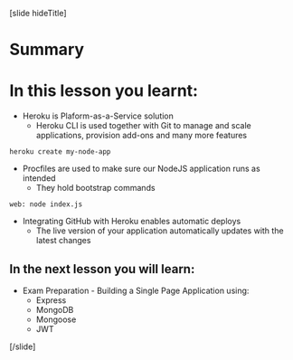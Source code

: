 [slide hideTitle]

# Summary

# In this lesson you learnt:

- Heroku is Plaform-as-a-Service solution
  - Heroku CLI is used together with Git to manage and scale applications, provision add\-ons and many more features

`heroku create my-node-app`


- Procfiles are used to make sure our NodeJS application runs as intended
  - They hold bootstrap commands

`web: node index.js`

- Integrating GitHub with Heroku enables automatic deploys
  - The live version of your application automatically updates with the latest changes

## In the next lesson you will learn:

- Exam Preparation \- Building a Single Page Application using:
  - Express
  - MongoDB 
  - Mongoose 
  - JWT

[/slide]
